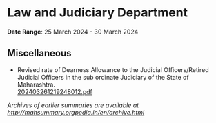 # Law and Judiciary Department

**Date Range**: 25 March 2024 - 30 March 2024


## Miscellaneous
- Revised rate of Dearness Allowance to the Judicial Officers/Retired Judicial Officers in the sub ordinate Judiciary of the State of Maharashtra.\
  [202403261219248012.pdf](https://gr.maharashtra.gov.in/Site/Upload/Government%20Resolutions/English/202403261219248012.pdf)


*Archives of earlier summaries are available at http://mahsummary.orgpedia.in/en/archive.html*